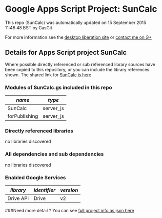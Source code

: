# Google Apps Script Project: SunCalc
This repo (SunCalc) was automatically updated on 15 September 2015 11:48:48 BST by GasGit

For more information see the [desktop liberation site](http://ramblings.mcpher.com/Home/excelquirks/drivesdk/gettinggithubready "desktop liberation") or [contact me on G+](https://plus.google.com/+BruceMcpherson "Bruce McPherson - GDE")
## Details for Apps Script project SunCalc
Where possible directly referenced or sub referenced library sources have been copied to this repository, or you can include the library references shown. 
The shared link for [SunCalc is here](https://script.google.com/d/16kBE3D5a91ekr96oCpmXPxzU96icR_2x1RzjD30OUF3d-lRORJ8yKouS/edit?usp=sharing "open in the GAS IDE")

### Modules of SunCalc.gs included in this repo
*name*|*type*
--- | --- 
SunCalc| server_js
forPublishing| server_js
### Directly referenced libraries
no libraries discovered
### All dependencies and sub dependencies
no libraries discovered
### Enabled Google Services
*library*|*identifier*|*version*
--- | --- | --- 
Drive API| Drive|v2
###Need more detail ?
You can see [full project info as json here](info.json)
